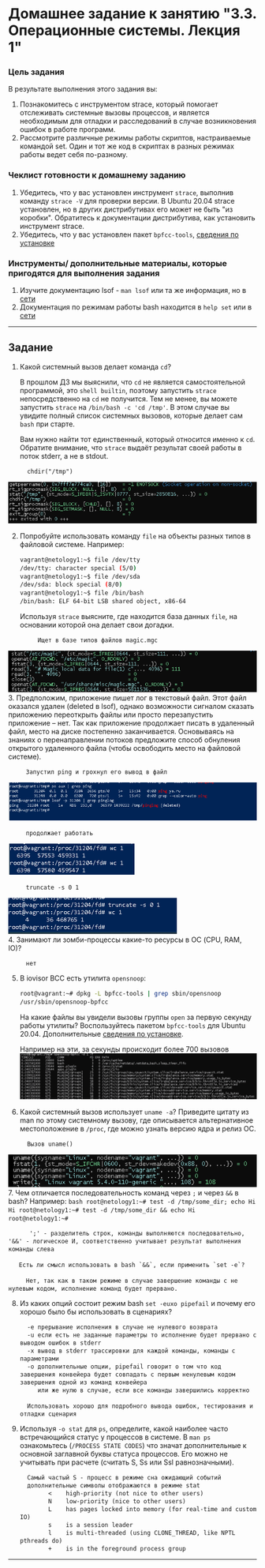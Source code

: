 # Домашнее задание к занятию "3.3. Операционные системы. Лекция 1"

### Цель задания

В результате выполнения этого задания вы:

1. Познакомитесь с инструментом strace, который помогает отслеживать системные вызовы процессов, и является необходимым для отладки и расследований в случае возникновения ошибок в работе программ.
2. Рассмотрите различные режимы работы скриптов, настраиваемые командой set. Один и тот же код в скриптах в разных режимах работы ведет себя по-разному.

### Чеклист готовности к домашнему заданию

1. Убедитесь, что у вас установлен инструмент `strace`, выполнив команду `strace -V` для проверки версии. В Ubuntu 20.04 strace установлен, но в других дистрибутивах его может не быть "из коробки". Обратитесь к документации дистрибутива, как установить инструмент strace.
2. Убедитесь, что у вас установлен пакет `bpfcc-tools`, [сведения по установке](https://github.com/iovisor/bcc/blob/master/INSTALL.md)

### Инструменты/ дополнительные материалы, которые пригодятся для выполнения задания

1. Изучите документацию lsof - `man lsof` или та же информация, но в [сети](https://linux.die.net/man/8/lsof)
2. Документация по режимам работы bash находится в `help set` или в [сети](https://www.gnu.org/software/bash/manual/html_node/The-Set-Builtin.html)

------

## Задание

1. Какой системный вызов делает команда `cd`? 

    В прошлом ДЗ мы выяснили, что `cd` не является самостоятельной  программой, это `shell builtin`, поэтому запустить `strace` непосредственно на `cd` не получится. Тем не менее, вы можете запустить `strace` на `/bin/bash -c 'cd /tmp'`. В этом случае вы увидите полный список системных вызовов, которые делает сам `bash` при старте. 

    Вам нужно найти тот единственный, который относится именно к `cd`. Обратите внимание, что `strace` выдаёт результат своей работы в поток stderr, а не в stdout.

         chdir("/tmp")
![img_11.png](img_11.png)

2. Попробуйте использовать команду `file` на объекты разных типов в файловой системе. Например:
    ```bash
    vagrant@netology1:~$ file /dev/tty
    /dev/tty: character special (5/0)
    vagrant@netology1:~$ file /dev/sda
    /dev/sda: block special (8/0)
    vagrant@netology1:~$ file /bin/bash
    /bin/bash: ELF 64-bit LSB shared object, x86-64
    ```
    Используя `strace` выясните, где находится база данных `file`, на основании которой она делает свои догадки.

            Ищет в базе типов файлов magic.mgc
![img_12.png](img_12.png)
3. Предположим, приложение пишет лог в текстовый файл. Этот файл оказался удален (deleted в lsof), однако возможности сигналом сказать приложению переоткрыть файлы или просто перезапустить приложение – нет. Так как приложение продолжает писать в удаленный файл, место на диске постепенно заканчивается. Основываясь на знаниях о перенаправлении потоков предложите способ обнуления открытого удаленного файла (чтобы освободить место на файловой системе).


         Запустил ping и грохнул его вывод в файл
![img_16.png](img_16.png)

         продолжает работать
![img_17.png](img_17.png)

         truncate -s 0 1
![img_18.png](img_18.png)         
4. Занимают ли зомби-процессы какие-то ресурсы в ОС (CPU, RAM, IO)?

         нет           
   
5. В iovisor BCC есть утилита `opensnoop`:
    ```bash
    root@vagrant:~# dpkg -L bpfcc-tools | grep sbin/opensnoop
    /usr/sbin/opensnoop-bpfcc
    ```
    На какие файлы вы увидели вызовы группы `open` за первую секунду работы утилиты? Воспользуйтесь пакетом `bpfcc-tools` для Ubuntu 20.04. Дополнительные [сведения по установке](https://github.com/iovisor/bcc/blob/master/INSTALL.md).


      Например на эти, за секунды происходит более 700 вызовов
![img_14.png](img_14.png)

6. Какой системный вызов использует `uname -a`? Приведите цитату из man по этому системному вызову, где описывается альтернативное местоположение в `/proc`, где можно узнать версию ядра и релиз ОС.

         Вызов uname()
![img_15.png](img_15.png)
   7. Чем отличается последовательность команд через `;` и через `&&` в bash? Например:
       ```bash
       root@netology1:~# test -d /tmp/some_dir; echo Hi
       Hi
       root@netology1:~# test -d /tmp/some_dir && echo Hi
       root@netology1:~#
       ```

          ';' - разделитель строк, команды выполняются последовательно, '&&' - логическое И, соответственно учитывает результат выполнения команды слева

       Есть ли смысл использовать в bash `&&`, если применить `set -e`?

         Нет, так как в таком режиме в случае завершение команды с не нулевым кодом, исполнение команд будет прервано. 

         

8. Из каких опций состоит режим bash `set -euxo pipefail` и почему его хорошо было бы использовать в сценариях?

         -e прерывание исполнения в случае не нулевого возврата
         -u если есть не заданные параметры то исполнение будет прервано с выводом ошибок в stderr
         -x вывод в stderr трассировки для каждой команды, команды с параметрами 
         -o дополнительные опции, pipefail говорит о том что код завершения конвейера будет совпадать с первым ненулевым кодом завершения одной из команд конвейера
            или же нулю в случае, если все команды завершились корректно
         
         Использовать хорошо для подробного вывода ошибок, тестирования и отладки сценария

9. Используя `-o stat` для `ps`, определите, какой наиболее часто встречающийся статус у процессов в системе. В `man ps` ознакомьтесь (`/PROCESS STATE CODES`) что значат дополнительные к основной заглавной буквы статуса процессов. Его можно не учитывать при расчете (считать S, Ss или Ssl равнозначными).
         
         Самый частый S - процесс в режиме сна ожидающий событий
         дополнительные символы отображаются в режиме stat
               <    high-priority (not nice to other users)
               N    low-priority (nice to other users)
               L    has pages locked into memory (for real-time and custom IO)
               s    is a session leader
               l    is multi-threaded (using CLONE_THREAD, like NPTL pthreads do)
               +    is in the foreground process group
         

----